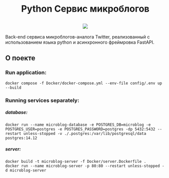 <h1 align="center">Python Сервис микроблогов</h1>

<h2 align="center">
    <img src="https://img.shields.io/badge/python-3.12-blue">
    <!-- <img src="https://img.shields.io/badge/fastapi-0.111.0-cyan">
    <img src="https://img.shields.io/badge/fastapi-0.111.0-cyan"> -->
</h2>

Back-end сервиса микроблогов-аналога Twitter, реализованный с использованием языка python и асинхронного фреймровка FastAPI.

## О поекте









### Run application:
```
docker compose -f Docker/docker-compose.yml --env-file config/.env up --build
```
### Running services separately:
##### database:
```
docker run --name microblog-database -e POSTGRES_DB=microblog -e POSTGRES_USER=postgres -e POSTGRES_PASSWORD=postgres -dp 5432:5432 --restart unless-stopped -v ./.postgres:/var/lib/postgresql/data postgres:14.12
```
##### server:
```
docker build -t microblog-server -f Docker/server.Dockerfile .
docker run --name microblog-server -p 80:80 --restart unless-stopped -d microblog-server
```
